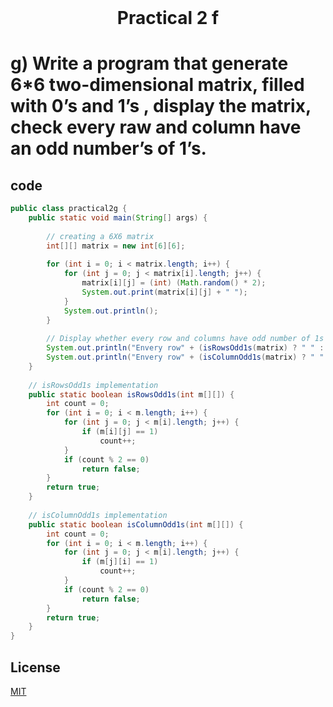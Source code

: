 <h1 align="center" style="margin-top: 0px;">
Practical 2 f 
</h1>

#		g) Write a program that generate 6*6 two-dimensional matrix, filled with 0’s and  1’s , display the matrix, check every raw and column have an odd number’s of  1’s.	 	

## code 

```java
public class practical2g {
    public static void main(String[] args) {
 
        // creating a 6X6 matrix
        int[][] matrix = new int[6][6];
 
        for (int i = 0; i < matrix.length; i++) {
            for (int j = 0; j < matrix[i].length; j++) {
                matrix[i][j] = (int) (Math.random() * 2);
                System.out.print(matrix[i][j] + " ");
            }
            System.out.println();
        }
 
        // Display whether every row and columns have odd number of 1s
        System.out.println("Envery row" + (isRowsOdd1s(matrix) ? " " : " does not " + "have an odd number of 1s"));
        System.out.println("Envery row" + (isColumnOdd1s(matrix) ? " " : " does not " + "have an odd number of 1s"));
    }
 
    // isRowsOdd1s implementation
    public static boolean isRowsOdd1s(int m[][]) {
        int count = 0;
        for (int i = 0; i < m.length; i++) {
            for (int j = 0; j < m[i].length; j++) {
                if (m[i][j] == 1)
                    count++;
            }
            if (count % 2 == 0)
                return false;
        }
        return true;
    }
 
    // isColumnOdd1s implementation
    public static boolean isColumnOdd1s(int m[][]) {
        int count = 0;
        for (int i = 0; i < m.length; i++) {
            for (int j = 0; j < m[i].length; j++) {
                if (m[j][i] == 1)
                    count++;
            }
            if (count % 2 == 0)
                return false;
        }
        return true;
    }
}

```

## License
[MIT](https://hiren14.github.io/java_lab_050/LICENSE)